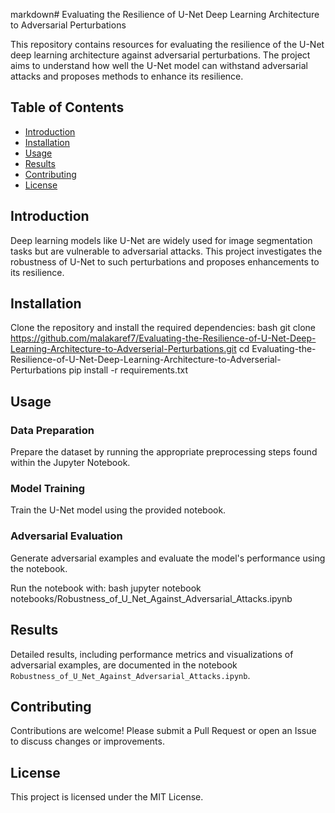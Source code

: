 markdown# Evaluating the Resilience of U-Net Deep Learning Architecture to Adversarial Perturbations

This repository contains resources for evaluating the resilience of the U-Net deep learning architecture against adversarial perturbations. The project aims to understand how well the U-Net model can withstand adversarial attacks and proposes methods to enhance its resilience.

## Table of Contents
- [Introduction](#introduction)
- [Installation](#installation)
- [Usage](#usage)
- [Results](#results)
- [Contributing](#contributing)
- [License](#license)

## Introduction
Deep learning models like U-Net are widely used for image segmentation tasks but are vulnerable to adversarial attacks. This project investigates the robustness of U-Net to such perturbations and proposes enhancements to its resilience.


## Installation
Clone the repository and install the required dependencies:
bash
git clone https://github.com/malakaref7/Evaluating-the-Resilience-of-U-Net-Deep-Learning-Architecture-to-Adverserial-Perturbations.git
cd Evaluating-the-Resilience-of-U-Net-Deep-Learning-Architecture-to-Adverserial-Perturbations
pip install -r requirements.txt


## Usage
### Data Preparation
Prepare the dataset by running the appropriate preprocessing steps found within the Jupyter Notebook.

### Model Training
Train the U-Net model using the provided notebook.

### Adversarial Evaluation
Generate adversarial examples and evaluate the model's performance using the notebook.

Run the notebook with:
bash
jupyter notebook notebooks/Robustness_of_U_Net_Against_Adversarial_Attacks.ipynb


## Results
Detailed results, including performance metrics and visualizations of adversarial examples, are documented in the notebook `Robustness_of_U_Net_Against_Adversarial_Attacks.ipynb`.

## Contributing
Contributions are welcome! Please submit a Pull Request or open an Issue to discuss changes or improvements.

## License
This project is licensed under the MIT License.
